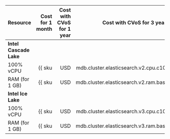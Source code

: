 | Resource | Cost for 1 month | Cost with CVoS for 1 year | Cost with CVoS for 3 years |
|----------------|------------------------------------------------------------------:|---------------------------------------------------------------------------------:|---------------------------------------------------------------------------------:|
| **Intel Cascade Lake** |
| 100% vCPU | {{ sku|USD|mdb.cluster.elasticsearch.v2.cpu.c100|month|string }} | {{ sku|USD|v1.commitment.y1.mdb.elasticsearch.cpu.c100.v2|month|string }} (-29%) | {{ sku|USD|v1.commitment.y3.mdb.elasticsearch.cpu.c100.v2|month|string }} (-45%) |
| RAM (for 1 GB) | {{ sku|USD|mdb.cluster.elasticsearch.v2.ram.basic|month|string }} | {{ sku|USD|v1.commitment.y1.mdb.elasticsearch.ram.v2.basic|month|string }} (-6%) | {{ sku|USD|v1.commitment.y3.mdb.elasticsearch.ram.v2.basic|month|string }} (-9%) |
| **Intel Ice Lake** |
| 100% vCPU | {{ sku|USD|mdb.cluster.elasticsearch.v3.cpu.c100|month|string }} | {{ sku|USD|v1.commitment.y1.mdb.elasticsearch.cpu.c100.v3|month|string }} (-29%) | {{ sku|USD|v1.commitment.y3.mdb.elasticsearch.cpu.c100.v3|month|string }} (-45%) |
| RAM (for 1 GB) | {{ sku|USD|mdb.cluster.elasticsearch.v3.ram.basic|month|string }} | {{ sku|USD|v1.commitment.y1.mdb.elasticsearch.ram.v3.basic|month|string }} (-6%) | {{ sku|USD|v1.commitment.y3.mdb.elasticsearch.ram.v3.basic|month|string }} (-9%) |